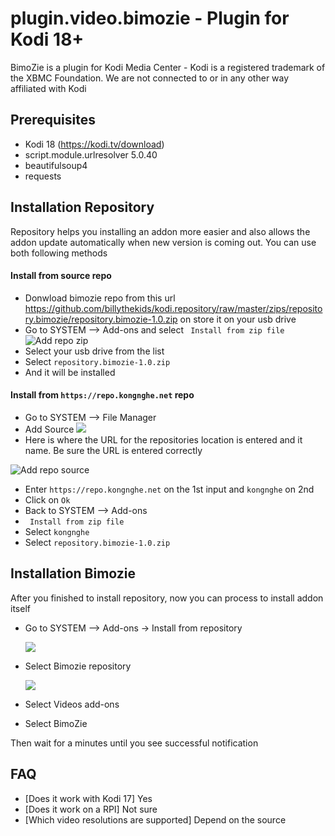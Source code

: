 # plugin.video.bimozie - Plugin for Kodi 18+

BimoZie is a plugin for Kodi Media Center -  Kodi is a registered trademark of the XBMC Foundation. We are not connected to or in any other way affiliated with Kodi

## Prerequisites

- Kodi 18 (https://kodi.tv/download)
- script.module.urlresolver 5.0.40
- beautifulsoup4
- requests

## Installation Repository
Repository helps you installing an addon more easier and also allows the addon update automatically when new version is coming out.
You can use both following methods

#### Install from source repo
 - Donwload bimozie repo from this url https://github.com/billythekids/kodi.repository/raw/master/zips/repository.bimozie/repository.bimozie-1.0.zip on store it on your usb drive
 - Go to SYSTEM –> Add-ons and select ` Install from zip file`
    ![Add repo zip](https://www.wirelesshack.org/wp-content/uploads/2015/12/Kodi-Install-From-Zip-File-.jpg)
 - Select your usb drive from the list
 - Select `repository.bimozie-1.0.zip`
 - And it will be installed
 
#### Install from `https://repo.kongnghe.net` repo

- Go to SYSTEM –> File Manager
- Add Source
    ![](https://i.ibb.co/3kMzfLJ/image.png)
- Here is where the URL for the repositories location is entered and it name. Be sure the URL is entered correctly

![Add repo source](https://www.wirelesshack.org/wp-content/uploads/2015/12/KODI-Repository-Enter-the-URL-and-Name.jpg)

- Enter `https://repo.kongnghe.net` on the 1st input and `kongnghe` on 2nd 
- Click on `Ok` 
- Back to SYSTEM –> Add-ons
- ` Install from zip file`
- Select `kongnghe`
- Select `repository.bimozie-1.0.zip`

## Installation Bimozie
After you finished to install repository, now you can process to install addon itself

- Go to SYSTEM –> Add-ons -> Install from repository

    ![](https://www.wirelesshack.org/wp-content/uploads/2015/12/Kodi-addons-instaltion.jpg)
- Select Bimozie repository

    ![](https://i.ibb.co/qygQjnN/image.png)
- Select Videos add-ons
- Select BimoZie

Then wait for a minutes until you see successful notification

## FAQ

- [Does it work with Kodi 17] Yes
- [Does it work on a RPI] Not sure
- [Which video resolutions are supported] Depend on the source

